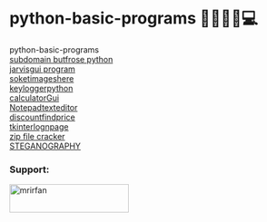 #                                                           python-basic-programs 👩‍💻👩‍💻💻
python-basic-programs <br />
[subdomain butfrose python](https://github.com/mrirfankhan/python-basic--programs/blob/main/subdomain-brutforse)<br />
[jarvisgui program ](https://github.com/mrirfankhan/python-basic--programs/tree/main/jarvisguiproject)<br />
[soketimageshere](https://github.com/mrirfankhan/python-basic--programs/tree/main/soketimagesher)<br />
[keyloggerpython](https://github.com/mrirfankhan/python-basic--programs/blob/main/keylogger.py)<br />
[calculatorGui](https://github.com/mrirfankhan/python-basic--programs/blob/main/calculator.py)<br />
[Notepadtexteditor](https://github.com/mrirfankhan/python-basic--programs/blob/main/Notepad.py)<br />
[discountfindprice](https://github.com/mrirfankhan/python-basic--programs/blob/main/discount.py)<br />
[tkinterlognpage](https://github.com/mrirfankhan/python-basic--programs/blob/main/tkloginpage.py)<br />
[zip file cracker](https://github.com/mrirfankhan/python-basic--programs/blob/main/zipfilecracker.py)<br />
[STEGANOGRAPHY ](https://github.com/mrirfankhan/python-basic--programs/blob/main/STEGANOGRAPHY.py)<br />

<h3 align="left">Support:</h3>
<p><a href="https://www.buymeacoffee.com/mrirfan"> <img align="left" src="https://cdn.buymeacoffee.com/buttons/v2/default-yellow.png" height="50" width="210" alt="mrirfan" /></a></p><br><br>

